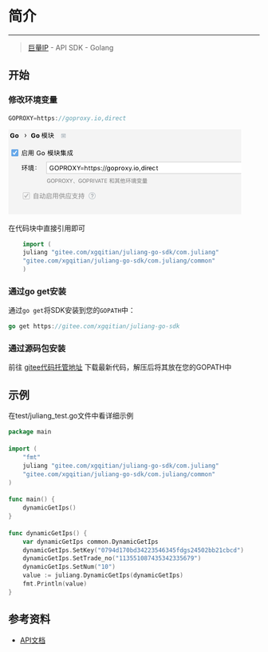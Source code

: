 # 简介

---

> [巨量IP](http://www.juliangip.com) - API SDK - Golang

## 开始

### 修改环境变量
```go
GOPROXY=https://goproxy.io,direct
```

![img.png](doc/img.png)

在代码块中直接引用即可
```go
    import (
	juliang "gitee.com/xgqitian/juliang-go-sdk/com.juliang"
	"gitee.com/xgqitian/juliang-go-sdk/com.juliang/common"
    )
```

### 通过go get安装
通过`go get`将SDK安装到您的`GOPATH`中：
```go
go get https://gitee.com/xgqitian/juliang-go-sdk
```

### 通过源码包安装
前往 [gitee代码托管地址](https://gitee.com/xgqitian/juliang-go-sdk) 下载最新代码，解压后将其放在您的GOPATH中

## 示例
在test/juliang_test.go文件中看详细示例
```go
package main

import (
	"fmt"
	juliang "gitee.com/xgqitian/juliang-go-sdk/com.juliang"
	"gitee.com/xgqitian/juliang-go-sdk/com.juliang/common"
)

func main() {
	dynamicGetIps()
}

func dynamicGetIps() {
	var dynamicGetIps common.DynamicGetIps
	dynamicGetIps.SetKey("0794d170bd34223546345fdgs24502bb21cbcd")
	dynamicGetIps.SetTrade_no("113551087435342335679")
	dynamicGetIps.SetNum("10")
	value := juliang.DynamicGetIps(dynamicGetIps)
	fmt.Println(value)
}
```


## 参考资料
* [API文档](http://www.juliangip.com/help/api/api)

